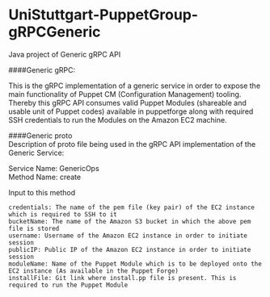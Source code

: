 # UniStuttgart-PuppetGroup-gRPCGeneric
Java project of Generic gRPC API

####Generic gRPC:

This is the gRPC implementation of a generic service in order to expose the main functionality of Puppet CM (Configuration Management) tooling.  
Thereby this gRPC API consumes valid Puppet Modules (shareable and usable unit of Puppet codes) available in puppetforge along with required SSH credentials to run the Modules on the Amazon EC2 machine.

####Generic proto  
Description of proto file being used in the gRPC API implementation of the Generic Service:

Service Name: GenericOps  
Method Name: create  

  Input to this method  
    
    credentials: The name of the pem file (key pair) of the EC2 instance which is required to SSH to it  
    bucketName: The name of the Amazon S3 bucket in which the above pem file is stored  
    username: Username of the Amazon EC2 instance in order to initiate session  
    publicIP: Public IP of the Amazon EC2 instance in order to initiate session  
    moduleName: Name of the Puppet Module which is to be deployed onto the EC2 instance (As available in the Puppet Forge)  
    installFile: Git link where install.pp file is present. This is required to run the Puppet Module


